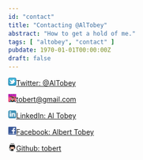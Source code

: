 ```yaml
---
id: "contact"
title: "Contacting @AlTobey"
abstract: "How to get a hold of me."
tags: [ "altobey", "contact" ]
pubdate: 1970-01-01T00:00:00Z
draft: false
---
```

<p class="heading"><a href="http://www.twitter.com/AlTobey"><img class="icon" src="/images/twitter_mini-a.png" alt="Follow AlTobey on Twitter"/><span class="smedia">Twitter: @AlTobey</span></a></p>
<p class="heading"><a href="mailto:tobert@gmail.com"><img class="icon" src="/images/brakyell-50x50.jpg" width="16" height="16"/><span class="smedia">tobert@gmail.com</span></a></p>
<p class="heading"><a href="https://www.linkedin.com/pub/al-tobey/3/5b8/600"><img class="icon" src="/images/linkedin_12x12.gif" width="16" height="16" alt="" /><span class="smedia">LinkedIn: Al Tobey</span></a></p>
<p class="heading"><a href="http://www.facebook.com/people/Albert-Tobey/100001506241937"><img class="icon" src="/images/eIpbnVKI9lR.png" width="16" height="16" alt="Facebook" /><span class="smedia">Facebook: Albert Tobey</span></a></p>
<p class="heading"><a href="https://github.com/tobert"><img class="icon" src="/images/github.png" alt="Github"/><span class="smedia">Github: tobert</span></a></p>
